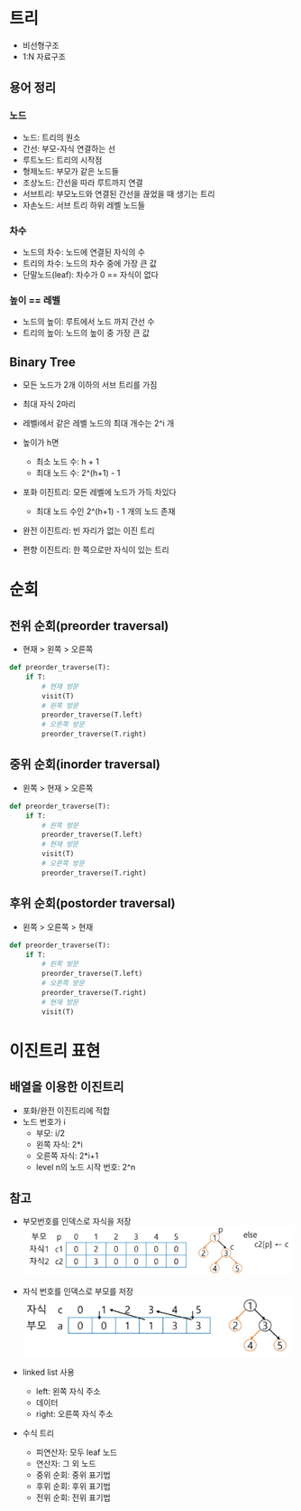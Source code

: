 # 트리
- 비선형구조
- 1:N 자료구조

## 용어 정리
### 노드
- 노드: 트리의 원소
- 간선: 부모-자식 연결하는 선
- 루트노드: 트리의 시작점
- 형제노드: 부모가 같은 노드들
- 조상노드: 간선을 따라 루트까지 연결
- 서브트리: 부모노드와 연결된 간선을 끊었을 때 생기는 트리
- 자손노드: 서브 트리 하위 레벨 노드들

### 차수
- 노드의 차수: 노드에 연결된 자식의 수
- 트리의 차수: 노드의 차수 중에 가장 큰 값
- 단말노드(leaf): 차수가 0 == 자식이 없다

### 높이 == 레벨
- 노드의 높이: 루트에서 노드 까지 간선 수
- 트리의 높이: 노드의 높이 중 가장 큰 값

## Binary Tree
- 모든 노드가 2개 이하의 서브 트리를 가짐
- 최대 자식 2마리

- 레벨i에서 같은 레벨 노드의 최대 개수는 2^i 개
- 높이가 h면
  - 최소 노드 수: h + 1
  - 최대 노드 수: 2^(h+1) - 1

- 포화 이진트리: 모든 레벨에 노드가 가득 차있다
  - 최대 노드 수인 2^(h+1) - 1 개의 노드 존재

- 완전 이진트리: 빈 자리가 없는 이진 트리
- 편향 이진트리: 한 쪽으로만 자식이 있는 트리

# 순회
## 전위 순회(preorder traversal)
- 현재 > 왼쪽 > 오른쪽
```py
def preorder_traverse(T):
    if T:
        # 현재 방문
        visit(T)
        # 왼쪽 방문
        preorder_traverse(T.left)
        # 오른쪽 방문
        preorder_traverse(T.right)
```

## 중위 순회(inorder traversal)
- 왼쪽 > 현재 > 오른쪽
```py
def preorder_traverse(T):
    if T:
        # 왼쪽 방문
        preorder_traverse(T.left)
        # 현재 방문
        visit(T)
        # 오른쪽 방문
        preorder_traverse(T.right)
```

## 후위 순회(postorder traversal)
- 왼쪽 > 오른쪽 > 현재
```py
def preorder_traverse(T):
    if T:
        # 왼쪽 방문
        preorder_traverse(T.left)
        # 오른쪽 방문
        preorder_traverse(T.right)
        # 현재 방문
        visit(T)
```
# 이진트리 표현
## 배열을 이용한 이진트리
- 포화/완전 이진트리에 적합
- 노드 번호가 i
  - 부모: i/2
  - 왼쪽 자식: 2*i
  - 오른쪽 자식: 2*i+1
  - level n의 노드 시작 번호: 2^n

## 참고
- 부모번호를 인덱스로 자식을 저장
![alt text](image-2.png)

- 자식 번호를 인덱스로 부모를 저장
![alt text](image-3.png)

- linked list 사용
  - left: 왼쪽 자식 주소
  - 데이터
  - right: 오른쪽 자식 주소

- 수식 트리
  - 피연산자: 모두 leaf 노드
  - 연산자: 그 외 노드
  - 중위 순회: 중위 표기법
  - 후위 순회: 후위 표기법
  - 전위 순회: 전위 표기법